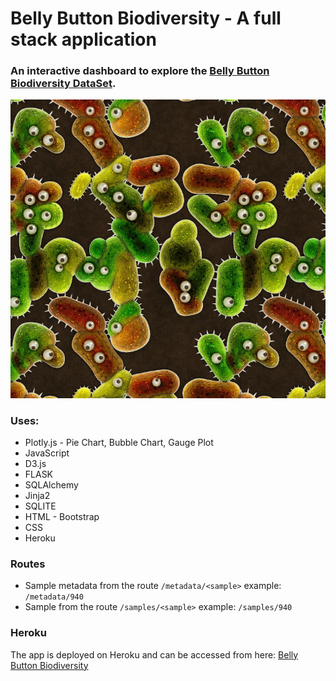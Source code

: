 # Belly Button Biodiversity - A full stack application
### An interactive dashboard to explore the [Belly Button Biodiversity DataSet](http://robdunnlab.com/projects/belly-button-biodiversity/).

![Bacteria by filterforge.com](Images/bacteria_by_filterforgedotcom.jpg)

### Uses:
* Plotly.js - Pie Chart, Bubble Chart, Gauge Plot
* JavaScript
* D3.js
* FLASK
* SQLAlchemy
* Jinja2
* SQLITE
* HTML - Bootstrap
* CSS
* Heroku

### Routes

* Sample metadata from the route `/metadata/<sample>` example: `/metadata/940`
* Sample from the route `/samples/<sample>` example: `/samples/940`


###  Heroku
The app is deployed on Heroku and can be accessed from here: [Belly Button Biodiversity]()
